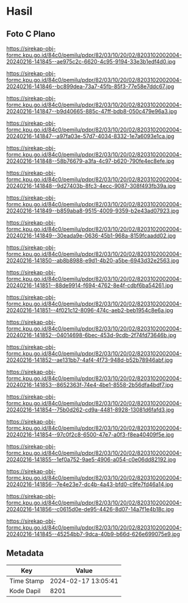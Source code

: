# Hasil

## Foto C Plano

https://sirekap-obj-formc.kpu.go.id/84c0/pemilu/pdpr/82/03/10/20/02/8203102002004-20240216-141845--ae975c2c-6620-4c95-9194-33e3b1edf4d0.jpg

https://sirekap-obj-formc.kpu.go.id/84c0/pemilu/pdpr/82/03/10/20/02/8203102002004-20240216-141846--bc899dea-73a7-45fb-85f3-77e58e7ddc67.jpg

https://sirekap-obj-formc.kpu.go.id/84c0/pemilu/pdpr/82/03/10/20/02/8203102002004-20240216-141847--b9d40665-885c-47ff-bdb8-050c479e96a3.jpg

https://sirekap-obj-formc.kpu.go.id/84c0/pemilu/pdpr/82/03/10/20/02/8203102002004-20240216-141847--a97fa03e-57d7-4034-8332-1e7a6093e1ca.jpg

https://sirekap-obj-formc.kpu.go.id/84c0/pemilu/pdpr/82/03/10/20/02/8203102002004-20240216-141848--58b76679-a3fa-4c97-b620-790fe4ec8efe.jpg

https://sirekap-obj-formc.kpu.go.id/84c0/pemilu/pdpr/82/03/10/20/02/8203102002004-20240216-141848--9d27403b-8fc3-4ecc-9087-308f493fb39a.jpg

https://sirekap-obj-formc.kpu.go.id/84c0/pemilu/pdpr/82/03/10/20/02/8203102002004-20240216-141849--b859aba8-9515-4009-9359-b2e43ad07923.jpg

https://sirekap-obj-formc.kpu.go.id/84c0/pemilu/pdpr/82/03/10/20/02/8203102002004-20240216-141849--30eada9e-0636-45b1-968a-8159fcaadd02.jpg

https://sirekap-obj-formc.kpu.go.id/84c0/pemilu/pdpr/82/03/10/20/02/8203102002004-20240216-141850--ab8b8988-e9d1-4b20-a5be-6943d32e2563.jpg

https://sirekap-obj-formc.kpu.go.id/84c0/pemilu/pdpr/82/03/10/20/02/8203102002004-20240216-141851--88de9914-f694-4762-8e4f-cdbf6ba54261.jpg

https://sirekap-obj-formc.kpu.go.id/84c0/pemilu/pdpr/82/03/10/20/02/8203102002004-20240216-141851--4f021c12-8096-474c-aeb2-beb1954c8e6a.jpg

https://sirekap-obj-formc.kpu.go.id/84c0/pemilu/pdpr/82/03/10/20/02/8203102002004-20240216-141852--04014698-6bec-453d-9cdb-2f74fd73646b.jpg

https://sirekap-obj-formc.kpu.go.id/84c0/pemilu/pdpr/82/03/10/20/02/8203102002004-20240216-141852--ae131bb7-4af4-4f73-948d-b52b78946abf.jpg

https://sirekap-obj-formc.kpu.go.id/84c0/pemilu/pdpr/82/03/10/20/02/8203102002004-20240216-141853--8652363f-74e4-4be1-8558-2b56dfa4bdf7.jpg

https://sirekap-obj-formc.kpu.go.id/84c0/pemilu/pdpr/82/03/10/20/02/8203102002004-20240216-141854--75b0d262-cd9a-4481-8928-13081d6fafd3.jpg

https://sirekap-obj-formc.kpu.go.id/84c0/pemilu/pdpr/82/03/10/20/02/8203102002004-20240216-141854--97c0f2c8-6500-47e7-a0f3-f8ea40409f5e.jpg

https://sirekap-obj-formc.kpu.go.id/84c0/pemilu/pdpr/82/03/10/20/02/8203102002004-20240216-141855--1ef0a752-9ae5-4906-a054-c0e06dd82192.jpg

https://sirekap-obj-formc.kpu.go.id/84c0/pemilu/pdpr/82/03/10/20/02/8203102002004-20240216-141856--7e4e23e7-dc4b-4a43-bfd0-c9fe7fd46a14.jpg

https://sirekap-obj-formc.kpu.go.id/84c0/pemilu/pdpr/82/03/10/20/02/8203102002004-20240216-141856--c0615d0e-de95-4426-8d07-14a7f1e4b18c.jpg

https://sirekap-obj-formc.kpu.go.id/84c0/pemilu/pdpr/82/03/10/20/02/8203102002004-20240216-141845--45254bb7-9dca-40b9-b66d-626e699075e9.jpg


## Metadata

| Key        | Value               |
| ---------- | ------------------- |
| Time Stamp | 2024-02-17 13:05:41 |
| Kode Dapil | 8201                |



